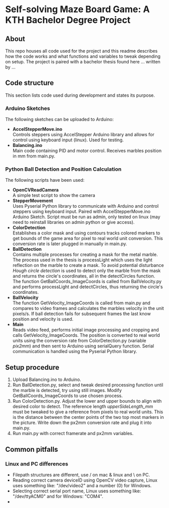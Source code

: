 # Self-solving Maze Board Game: A KTH Bachelor Degree Project

## About
This repo houses all code used for the project and this readme describes how the code works and what functions and variables to tweak depending on setup.
The project is paired with a bachelor thesis found here ... written by ...

## Code structure
This section lists code used during development and states its purpose.
### Arduino Sketches
The following sketches can be uploaded to Arduino:
* **AccelStepperMove.ino**  
Controls steppers using AccelStepper Arduino library and allows for control using keyboard input (linux). Used for testing.
* **Balancing.ino**  
Main code containing PID and motor control. Receives marbles position in mm
from main.py.

### Python Ball Detection and Position Calculation
The following scripts have been used:
* **OpenCVReadCamera**  
A simple test script to show the camera
*  **StepperMovement**  
Uses Pyserial Python library to communicate with Arduino and control steppers using keyboard input. Paired with AccelStepperMove.ino Arduino Sketch.
Script must be run as admin, only tested on linux (may need to reinstall libraries on admin python or give access).
* **ColorDetection**  
Establishes a color mask and using contours tracks colored markers to get bounds of the game area for pixel to real world unit conversion.
This conversion rate is later plugged in manually in main.py.
* **BallDetection**  
Contains multiple processes for creating a mask for the metal marble. The process used in the thesis is processLight which uses
the light reflection on the marble to create a mask. To avoid potential disturbance *Hough circle detection* is used to detect only
the marble from the mask and returns the circle's coordinates, all in the detectCircles function. The function GetBallCoords_ImageCoords is called
from BallVelocity.py and performs processLight and detectCircles, thus returning the circle's coordinates.
* **BallVelocity**  
The function GetVelocity_ImageCoords is called from main.py and compares to video frames and calculates the 
marbles velocity in the unit pixels/s. If ball detection fails for subsequent frames the last know position and
velocity is used.
*  **Main**  
Reads video feed, performs initial image processing and cropping and calls GetVelocity_ImageCoords.
The position is converted to real world units using the conversion rate from ColorDetection.py (variable *pix2mm*) and then sent to Arduino
using serialQuery function. Serial communication is handled using the Pyserial Python library.

## Setup procedure
1. Upload Balancing.ino to Arduino.
2. Run BallDetection.py, select and tweak desired processing function until the marble is detected, try using still images. Modify GetBallCoords_ImageCoords to use chosen process.
3. Run ColorDetection.py. Adjust the lower and upper bounds to align with desired color to detect. The reference length *upperSideLength_mm* must be tweaked to give a reference from pixels to real world units.
This is the distance between the center points of the two top most markers in the picture. Write down the px2mm conversion rate and plug it into main.py.
4. Run main.py with correct framerate and px2mm variables.

## Common pitfalls
### Linux and PC differences
* Filepath structures are different, use / on mac & linux and \ on PC.
* Reading correct camera deviceID using OpenCV video capture, Linux uses something like: "/dev/video2" and a number (0) for Windows.
* Selecting correct serial port name, Linux uses something like: "/dev/ttyACM0" and for Windows: "COM4".
* 